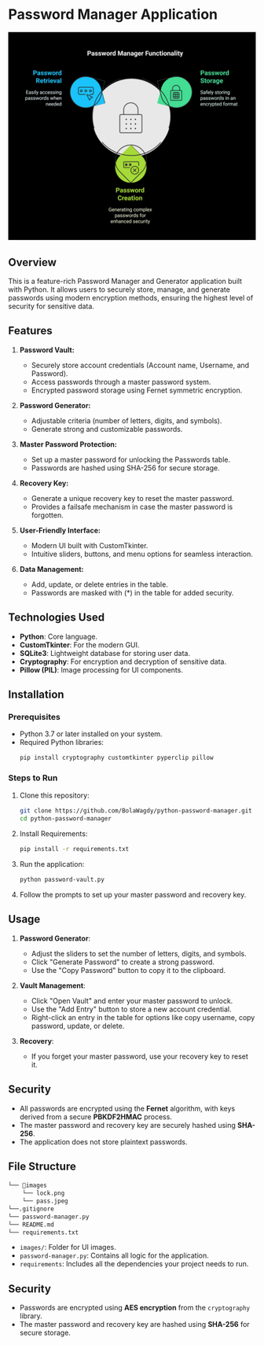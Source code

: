 # Password Manager Application

![MarineGEO circle logo](images/pass.jpeg)

## Overview
This is a feature-rich Password Manager and Generator application built with Python. It allows users to securely store, manage, and generate passwords using modern encryption methods, ensuring the highest level of security for sensitive data.

## Features
1. **Password Vault:**
   - Securely store account credentials (Account name, Username, and Password).
   - Access passwords through a master password system.
   - Encrypted password storage using Fernet symmetric encryption.

2. **Password Generator:**
   - Adjustable criteria (number of letters, digits, and symbols).
   - Generate strong and customizable passwords.

3. **Master Password Protection:**
   - Set up a master password for unlocking the Passwords table.
   - Passwords are hashed using SHA-256 for secure storage.

4. **Recovery Key:**
   - Generate a unique recovery key to reset the master password.
   - Provides a failsafe mechanism in case the master password is forgotten.

5. **User-Friendly Interface:**
   - Modern UI built with CustomTkinter.
   - Intuitive sliders, buttons, and menu options for seamless interaction.

6. **Data Management:**
   - Add, update, or delete entries in the table.
   - Passwords are masked with (*) in the table for added security.

## Technologies Used
- **Python**: Core language.
- **CustomTkinter**: For the modern GUI.
- **SQLite3**: Lightweight database for storing user data.
- **Cryptography**: For encryption and decryption of sensitive data.
- **Pillow (PIL)**: Image processing for UI components.

## Installation
### Prerequisites
- Python 3.7 or later installed on your system.
- Required Python libraries:
  ```bash
  pip install cryptography customtkinter pyperclip pillow
  ```

### Steps to Run
1. Clone this repository:
   ```bash
   git clone https://github.com/BolaWagdy/python-password-manager.git
   cd python-password-manager
   ```
2. Install Requirements:
   ```bash
   pip install -r requirements.txt
   ```   
3. Run the application:
   ```bash
   python password-vault.py
   ```

4. Follow the prompts to set up your master password and recovery key.

## Usage
1. **Password Generator**:
   - Adjust the sliders to set the number of letters, digits, and symbols.
   - Click "Generate Password" to create a strong password.
   - Use the "Copy Password" button to copy it to the clipboard.

2. **Vault Management**:
   - Click "Open Vault" and enter your master password to unlock.
   - Use the "Add Entry" button to store a new account credential.
   - Right-click an entry in the table for options like copy username, copy password, update, or delete.

3. **Recovery**:
   - If you forget your master password, use your recovery key to reset it.

## Security
- All passwords are encrypted using the **Fernet** algorithm, with keys derived from a secure **PBKDF2HMAC** process.
- The master password and recovery key are securely hashed using **SHA-256**.
- The application does not store plaintext passwords.

## File Structure
```
└── 📁images
    └── lock.png
    └── pass.jpeg
└──.gitignore
└── password-manager.py
└── README.md
└── requirements.txt
```

- `images/`: Folder for UI images.
- `password-manager.py`: Contains all logic for the application.
- `requirements`: Includes all the dependencies your project needs to run.


## Security

- Passwords are encrypted using **AES encryption** from the `cryptography` library.
- The master password and recovery key are hashed using **SHA-256** for secure storage.

<!-- ## Screenshots

| **Password Generator** | **Vault** |
|-------------------------|-----------|
| ![Password Generator](https://v...content-available-to-author-only...r.com/400x300?text=Password+Generator) | ![Vault](https://v...content-available-to-author-only...r.com/400x300?text=Vault+UI) |
 -->
